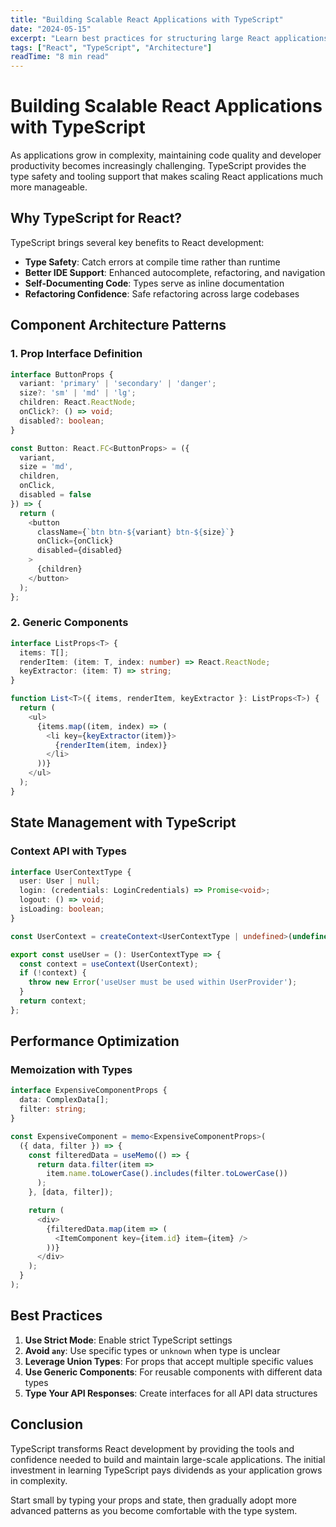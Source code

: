 ```yaml
---
title: "Building Scalable React Applications with TypeScript"
date: "2024-05-15"
excerpt: "Learn best practices for structuring large React applications using TypeScript, including component patterns, state management, and performance optimization techniques."
tags: ["React", "TypeScript", "Architecture"]
readTime: "8 min read"
---
```


# Building Scalable React Applications with TypeScript

As applications grow in complexity, maintaining code quality and developer productivity becomes increasingly challenging. TypeScript provides the type safety and tooling support that makes scaling React applications much more manageable.

## Why TypeScript for React?

TypeScript brings several key benefits to React development:

- **Type Safety**: Catch errors at compile time rather than runtime
- **Better IDE Support**: Enhanced autocomplete, refactoring, and navigation
- **Self-Documenting Code**: Types serve as inline documentation
- **Refactoring Confidence**: Safe refactoring across large codebases

## Component Architecture Patterns

### 1. Prop Interface Definition

```typescript
interface ButtonProps {
  variant: 'primary' | 'secondary' | 'danger';
  size?: 'sm' | 'md' | 'lg';
  children: React.ReactNode;
  onClick?: () => void;
  disabled?: boolean;
}

const Button: React.FC<ButtonProps> = ({
  variant,
  size = 'md',
  children,
  onClick,
  disabled = false
}) => {
  return (
    <button
      className={`btn btn-${variant} btn-${size}`}
      onClick={onClick}
      disabled={disabled}
    >
      {children}
    </button>
  );
};
```

### 2. Generic Components

```typescript
interface ListProps<T> {
  items: T[];
  renderItem: (item: T, index: number) => React.ReactNode;
  keyExtractor: (item: T) => string;
}

function List<T>({ items, renderItem, keyExtractor }: ListProps<T>) {
  return (
    <ul>
      {items.map((item, index) => (
        <li key={keyExtractor(item)}>
          {renderItem(item, index)}
        </li>
      ))}
    </ul>
  );
}
```

## State Management with TypeScript

### Context API with Types

```typescript
interface UserContextType {
  user: User | null;
  login: (credentials: LoginCredentials) => Promise<void>;
  logout: () => void;
  isLoading: boolean;
}

const UserContext = createContext<UserContextType | undefined>(undefined);

export const useUser = (): UserContextType => {
  const context = useContext(UserContext);
  if (!context) {
    throw new Error('useUser must be used within UserProvider');
  }
  return context;
};
```

## Performance Optimization

### Memoization with Types

```typescript
interface ExpensiveComponentProps {
  data: ComplexData[];
  filter: string;
}

const ExpensiveComponent = memo<ExpensiveComponentProps>(
  ({ data, filter }) => {
    const filteredData = useMemo(() => {
      return data.filter(item => 
        item.name.toLowerCase().includes(filter.toLowerCase())
      );
    }, [data, filter]);

    return (
      <div>
        {filteredData.map(item => (
          <ItemComponent key={item.id} item={item} />
        ))}
      </div>
    );
  }
);
```

## Best Practices

1. **Use Strict Mode**: Enable strict TypeScript settings
2. **Avoid `any`**: Use specific types or `unknown` when type is unclear
3. **Leverage Union Types**: For props that accept multiple specific values
4. **Use Generic Components**: For reusable components with different data types
5. **Type Your API Responses**: Create interfaces for all API data structures

## Conclusion

TypeScript transforms React development by providing the tools and confidence needed to build and maintain large-scale applications. The initial investment in learning TypeScript pays dividends as your application grows in complexity.

Start small by typing your props and state, then gradually adopt more advanced patterns as you become comfortable with the type system.
